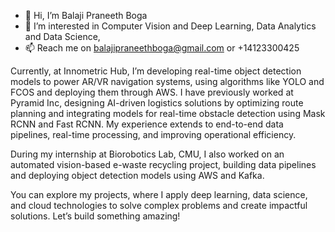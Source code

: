 - 👋 Hi, I’m Balaji Praneeth Boga
- 👀 I’m interested in Computer Vision and Deep Learning, Data Analytics and Data Science, 
- 📫 Reach me on balajipraneethboga@gmail.com or +14123300425

Currently, at Innometric Hub, I’m developing real-time object detection models to power AR/VR navigation systems, using algorithms like YOLO and FCOS and deploying them through AWS. I have previously worked at Pyramid Inc, designing AI-driven logistics solutions by optimizing route planning and integrating models for real-time obstacle detection using Mask RCNN and Fast RCNN. My experience extends to end-to-end data pipelines, real-time processing, and improving operational efficiency.

During my internship at Biorobotics Lab, CMU, I also worked on an automated vision-based e-waste recycling project, building data pipelines and deploying object detection models using AWS and Kafka.

You can explore my projects, where I apply deep learning, data science, and cloud technologies to solve complex problems and create impactful solutions. Let’s build something amazing!
